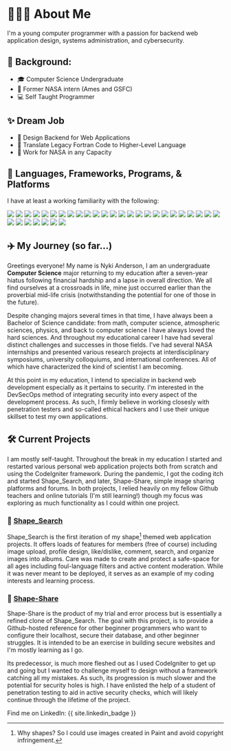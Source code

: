 # 💁🏼‍♀️ About Me

I'm a young computer programmer with a passion for backend web application design, systems administration, and cybersecurity.

## 🧬 Background:
- 🎓 Computer Science Undergraduate
- 🔭 Former NASA intern (Ames and GSFC)
- 💻 Self Taught Programmer

## ✨ Dream Job
- 📡 Design Backend for Web Applications
- 💾 Translate Legacy Fortran Code to Higher-Level Language
- 🚀 Work for NASA in any Capacity

## 💱 Languages, Frameworks, Programs, & Platforms

I have at least a working familiarity with the following:

![](https://img.shields.io/badge/-Apache-D22128?logo=apache&logoColor=white&style=plastic
)
![](https://img.shields.io/badge/-Bash-4EAA25?logo=gnubash&logoColor=white&style=plastic
)
![](https://img.shields.io/badge/-C++-00599C?logo=cplusplus&logoColor=white&style=plastic
)
![](https://img.shields.io/badge/-CodeIgniter-EF4223?logo=codeigniter&logoColor=white&style=plastic
)
![](https://img.shields.io/badge/-CSS3-1572B6?logo=css3&logoColor=white&style=plastic
)
![](https://img.shields.io/badge/-Docker-2496ED?logo=docker&logoColor=white&style=plastic
) 
![](https://img.shields.io/badge/-Fedora-51A2DA?logo=fedora&logoColor=white&style=plastic
)
![](https://img.shields.io/badge/-FontAwesome-528DD7?logo=fontawesome&logoColor=white&style=plastic
)
![](https://img.shields.io/badge/-Git-F05032?logo=git&logoColor=white&style=plastic
)
![](https://img.shields.io/badge/-HTML5-E34F26?logo=html5&logoColor=white&style=plastic
)
![](https://img.shields.io/badge/-iTerm2-000000?logo=iterm2&logoColor=white&style=plastic
)
![](https://img.shields.io/badge/-Java-000000?logo=java&logoColor=white&style=plastic
) 
![](https://img.shields.io/badge/-JavaScript-F7DF1E?logo=javascript&logoColor=white&style=plastic
)
![](https://img.shields.io/badge/-JSON-000000?logo=json&logoColor=white&style=plastic
)
![](https://img.shields.io/badge/-JQuery-0769AD?logo=jquery&logoColor=white&style=plastic
)
![](https://img.shields.io/badge/-LaTeX-008080?logo=latex&logoColor=white&style=plastic
)
![](https://img.shields.io/badge/-MacOS-000000?logo=macos&logoColor=white&style=plastic
)
![](https://img.shields.io/badge/-MariaDB-003545?logo=mariadb&logoColor=white&style=plastic
)
![](https://img.shields.io/badge/-Markdown-000000?logo=markdown&logoColor=white&style=plastic
)
![](https://img.shields.io/badge/-Microsoft365-5E5E5E?logo=microsoft&logoColor=white&style=plastic
)
![](https://img.shields.io/badge/-NodeJS-339933?logo=nodedotjs&logoColor=white&style=plastic
)
![](https://img.shields.io/badge/-OpenSSL-721412?logo=openssl&logoColor=white&style=plastic
)
![](https://img.shields.io/badge/-PHP-777BB4?logo=php&logoColor=white&style=plastic
) 
![](https://img.shields.io/badge/-Python-3776AB?logo=python&logoColor=white&style=plastic
)
![](https://img.shields.io/badge/-StackOverflow-F58025?logo=stackoverflow&logoColor=white&style=plastic
)
![](https://img.shields.io/badge/-SublimeText-FF9800?logo=sublimetext&logoColor=white&style=plastic
)
![](https://img.shields.io/badge/-Ubuntu-E95420?logo=ubuntu&logoColor=white&style=plastic
)
![](https://img.shields.io/badge/-VirtualBox-183A61?logo=virtualbox&logoColor=white&style=plastic
)
![](https://img.shields.io/badge/-VisualStudioCode-007ACC?logo=visualstudiocode&logoColor=white&style=plastic
)
![](https://img.shields.io/badge/-VMWare-607078?logo=vmware&logoColor=white&style=plastic
)
![](https://img.shields.io/badge/-YAML-000000?logo=yml&logoColor=white&style=plastic
)
![](https://img.shields.io/badge/-ZSH-000000?logo=zsh&logoColor=white&style=plastic
)

## ✈️ My Journey (so far...)

Greetings everyone! My name is Nyki Anderson, I am an undergraduate **Computer Science** major returning to my education after a seven-year hiatus following financial hardship and a lapse in overall direction. We all find ourselves at a crossroads in life, mine just occurred earlier than the proverbial mid-life crisis (notwithstanding the potential for one of those in the future). 

Despite changing majors several times in that time, I have always been a Bachelor of Science candidate: from math, computer science, atmospheric sciences, physics, and back to computer science I have always loved the hard sciences. And throughout my educational career I have had several distinct challenges and successes in those fields. I've had several NASA internships and presented various research projects at interdisciplinary symposiums, university colloquiums, and international conferences. All of which have characterized the kind of scientist I am becoming. 

At this point in my education, I intend to specialize in backend web development especially as it pertains to security. I'm interested in the DevSecOps method of integrating security into every aspect of the development process. As such, I firmly believe in working closesly with penetration testers and so-called ethical hackers and I use their unique skillset to test my own applications. 

## 🛠 Current Projects

I am mostly self-taught. Throughout the break in my education I started and restarted various personal web application projects both from scratch and using the CodeIgniter framework. During the pandemic, I got the coding itch and started Shape_Search, and later, Shape-Share, simple image sharing platforms and forums. In both projects, I relied heavily on my fellow Github teachers and online tutorials (I'm still learning!) though my focus was exploring as much functionality as I could within one project.

### 📌 [Shape_Search](https://github.com/shape_search)
Shape_Search is the first iteration of my shape[^1] themed web application projects.  It offers loads of features for members (free of course) including image upload, profile design, like/dislike, comment, search, and organize images into albums. Care was made to create and protect a safe-space for all ages including foul-language filters and active content moderation. While it was never meant to be deployed, it serves as an example of my coding interests and learning process. 

[^1]: Why shapes? So I could use images created in Paint and avoid copyright infringement.

### 📌 [Shape-Share](https://github.com/shape-share)
Shape-Share is the product of my trial and error process but is essentially a refined clone of Shape_Search. The goal with this project, is to provide a Github-hosted reference for other beginner programmers who want to configure their localhost, secure their database, and other beginner struggles. It is intended to be an exercise in building secure websites and I'm mostly learning as I go. 

Its predecessor, is much more fleshed out as I used CodeIgniter to get up and going but I wanted to challenge myself to design without a framework catching all my mistakes. As such, its progression is much slower and the potential for security holes is high. I have enlisted the help of a student of penetration testing to aid in active security checks, which will likely continue through the lifetime of the project.

Find me on LinkedIn:
{{ site.linkedin_badge }}

